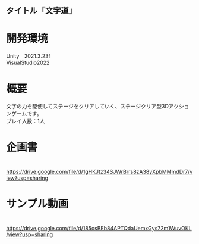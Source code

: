 ## タイトル「文字道」
# 開発環境
Unity　2021.3.23f
<br> VisualStudio2022 
# 概要
文字の力を駆使してステージをクリアしていく、ステージクリア型3Dアクションゲームです。
<br>プレイ人数：1人

# 企画書
　https://drive.google.com/file/d/1gHKJtz34SJWrBrrs8zA38yXpbMMmdDr7/view?usp=sharing
 
# サンプル動画
　https://drive.google.com/file/d/185osBEb84APTQdaUemxGys72m1WuvOKL/view?usp=sharing
